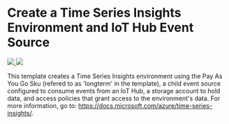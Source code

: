 # Create a Time Series Insights Environment and IoT Hub Event Source

<a href="https://portal.azure.com/#create/Microsoft.Template/uri/https%3A%2F%2Fraw.githubusercontent.com%2FAzure%2Fazure-quickstart-templates%2Fmaster%2F201-timeseriesinsights-environment-payg-with-iothub%2Fazuredeploy.json" target="_blank">
    <img src="http://azuredeploy.net/deploybutton.png"/>
</a>
<a href="http://armviz.io/#/?load=https%3A%2F%2Fraw.githubusercontent.com%2FAzure%2Fazure-quickstart-templates%2Fmaster%2F201-timeseriesinsights-environment-payg-with-iothub%2Fazuredeploy.json" target="_blank">
    <img src="http://armviz.io/visualizebutton.png"/>
</a>

This template creates a Time Series Insights environment using the Pay As You Go Sku (refered to as 'longterm' in the template), a child event source configured to consume events from an IoT Hub, a storage account to hold data, and access policies that grant access to the environment's data. For more information, go to: <https://docs.microsoft.com/azure/time-series-insights/>.